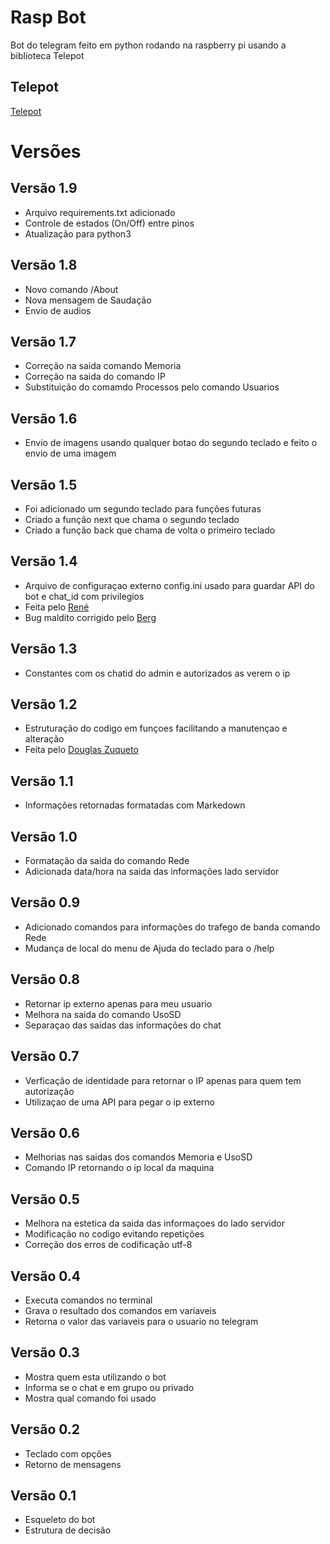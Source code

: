 # Rasp Bot
Bot do telegram feito em python rodando na raspberry pi usando a biblioteca Telepot

## Telepot
[Telepot](https://github.com/nickoala/telepot)


# Versões

## Versão 1.9
* Arquivo requirements.txt adicionado
* Controle de estados (On/Off) entre pinos
* Atualização para python3

## Versão 1.8
* Novo comando /About
* Nova mensagem de Saudação
* Envio de audios

## Versão 1.7
* Correção na saida comando Memoria
* Correção na saida do comando IP
* Substituição do comamdo Processos pelo comando Usuarios

## Versão 1.6
* Envio de imagens usando qualquer botao do segundo teclado e feito o envio de uma imagem

## Versão 1.5
* Foi adicionado um segundo teclado para funções futuras
* Criado a função next que chama o segundo teclado
* Criado a função back que chama de volta o primeiro teclado

## Versão 1.4
* Arquivo de configuraçao externo config.ini usado para guardar API do bot e chat_id com privilegios
* Feita pelo [René](https://github.com/shenef)
* Bug maldito corrigido pelo [Berg](https://github.com/bergpb)

## Versão 1.3
* Constantes com os chatid do admin e autorizados as verem o ip

## Versão 1.2
* Estruturação do codigo em funçoes facilitando a manutençao e alteração
* Feita pelo [Douglas Zuqueto](https://github.com/douglaszuqueto/)

## Versão 1.1
* Informações retornadas formatadas com Markedown

## Versão 1.0
* Formatação da saida do comando Rede
* Adicionada data/hora na saida das informações lado servidor

## Versão 0.9
* Adicionado comandos para informações do trafego de banda comando Rede
* Mudança de local do menu de Ajuda do teclado para o /help

## Versão 0.8
* Retornar ip externo apenas para meu usuario
* Melhora na saida do comando UsoSD
* Separaçao das saidas das informações do chat

## Versão 0.7
* Verficação de identidade para retornar o IP apenas para quem tem autorização
* Utilizaçao de uma API para pegar o ip externo

## Versão 0.6
* Melhorias nas saidas dos comandos Memoria e UsoSD
* Comando IP retornando o ip local da maquina

## Versão 0.5
* Melhora na estetica da saida das informaçoes do lado servidor
* Modificação no codigo evitando repetições
* Correção dos erros de codificação utf-8

## Versão 0.4
* Executa comandos no terminal
* Grava o resultado dos comandos em variaveis
* Retorna o valor das variaveis para o usuario no telegram

## Versão 0.3
* Mostra quem esta utilizando o bot
* Informa se o chat e em grupo ou privado
* Mostra qual comando foi usado

## Versão 0.2
* Teclado com opções
* Retorno de mensagens

## Versão 0.1
* Esqueleto do bot
* Estrutura de decisão

